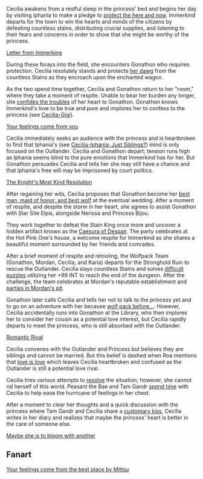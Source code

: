Cecilia awakens from a restful sleep in the princess' bed and begins her day by visiting Iphania to make a pledge to [protect the here and now](https://www.youtube.com/watch?v=Icdii90_vSA&t=1090s). Immerkind departs for the town to win the hearts and minds of the citizens by defeating countless stains, distributing crucial supplies, and listening to their fears and concerns in order to show that she might be worthy of the princess.

[Letter from Immerking](#embed:https://www.youtube.com/watch?v=Icdii90_vSA&t=2122s)

During these forays into the field, she encounters Gonathon who requires protection. Cecilia resolutely stands and protects [her dawg](https://www.youtube.com/watch?v=Icdii90_vSA&t=3608s) from the countless Stains as they encroach upon the enchanted wagon.

As the two spend time together, Cecilia and Gonathon return to her "room," where they take a moment of respite. Unable to bear her burden any longer, she [confides the troubles](https://www.youtube.com/live/Icdii90_vSA?t=4770s) of her heart to Gonathon. Gonathon knows Immerkind's love to be true and pure and implores her to confess to the princess (see [Cecilia-Gigi](#edge:cecilia-gigi)).

[Your feelings come from you](#embed:https://www.youtube.com/live/Icdii90_vSA?t=4843s)

Cecilia immediately seeks an audience with the princess and is heartbroken to find that Iphania's (see [Cecilia-Iphania: Just Siblings?](#edge:cecilia-iphania)) mind is only focused on the Outlander. Cecilia and Gonathon depart; tension runs high as Iphania seems blind to the pure emotions that Immerkind has for her. But Gonathon persuades Cecilia and tells her she may still have a chance and that Iphania's free will may be imprisoned by court politics.

[The Knight's Most Kind Resolution](#embed:https://www.youtube.com/live/Icdii90_vSA?t=5430s)

After regaining her wits, Cecilia proposes that Gonathon become her [best man, maid of honor, and best wolf](https://www.youtube.com/watch?v=Icdii90_vSA&t=5938s) at the eventual wedding. After a moment of respite, and despite the storm in her heart, she agrees to assist Gonathon with Star Site Elpis, alongside Nerissa and Princess Bijou.

They work together to defeat the Stain King once more and uncover a hidden artifact known as the [Caesura of Despair](https://www.youtube.com/watch?v=Icdii90_vSA&t=10650s). The party celebrates at the Hot Pink One's house, a welcome respite for Immerkind as she shares a beautiful moment surrounded by her friends and comrades.

After a brief moment of respite and retooling, the Wolfpack Team (Gonathon, Mordan, Cecilia, and Karia) departs for the Stronghold Ruin to rescue the Outlander. Cecilia slays countless Stains and solves [difficult puzzles](https://www.youtube.com/live/Icdii90_vSA?si=2MtGJDNGarHGSAuW&t=16129) utilizing her +99 INT to reach the end of the dungeon. After the challenge, the team celebrates at Mordan's reputable establishment and [parties in Mordan's pit](https://www.youtube.com/live/Icdii90_vSA?t=17430s).

Gonathon later calls Cecilia and tells her not to talk to the princess yet and to go on an adventure with her because [wolf pack before...](https://www.youtube.com/live/Icdii90_vSA?si=_TcyB6TwuOqLVVYO&t=17714). However, Cecilia accidentally runs into Gonathon at the Library, who then implores her to consider her cousin as a potential love interest, but Cecilia rapidly departs to meet the princess, who is still absorbed with the Outlander.

[Romantic Rival](#embed:https://www.youtube.com/live/Icdii90_vSA?t=18511s)

Cecilia convenes with the Outlander and Princess but believes they are siblings and cannot be married. But this belief is dashed when Roa mentions that [love is love](https://www.youtube.com/live/Icdii90_vSA?t=19375s) which leaves Cecilia heartbroken and confused as the Outlander is still a potential love rival.

Cecilia tries various attempts to [resolve](https://www.youtube.com/live/Icdii90_vSA?si=0cVW52wBSJBoDRwe&t=19554) the situation; however, she cannot rid herself of this world. Peasant the Bae and Tam Gandr [spend time](https://www.youtube.com/live/Icdii90_vSA?si=Z-WNC8IAZsHqyGHB) with Cecilia to help ease the hurricane of feelings in her chest.

After a moment to clear her thoughts and a quick discussion with the princess where Tam Gandr and Cecilia share a [customary kiss](https://www.youtube.com/watch?v=Icdii90_vSA&t=21964s), Cecilia writes in her diary and realizes that maybe the princess' heart is better in the care of someone else.

[Maybe she is to bloom with another](#embed:https://www.youtube.com/live/Icdii90_vSA?si=2442Iuml0kJwJFKa)

## Fanart

[Your feelings come from the best place by Mittsu](https://x.com/MittsumiA/status/1919718476379521404)

<!-- gigi -->
